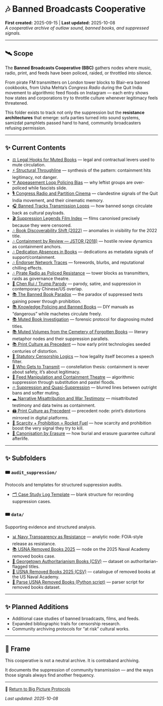 # 🎶 Banned Broadcasts Cooperative  
**First created:** 2025-09-15 | **Last updated:** 2025-10-08  
*A cooperative archive of outlaw sound, banned books, and suppressed signals.*  

---

## 🛰️ Scope  

The **Banned Broadcasts Cooperative (BBC)** gathers nodes where music, radio, print, and feeds have been policed, raided, or throttled into silence.  

From pirate FM transmitters on London tower blocks to Blair-era banned cookbooks, from Usha Mehta’s *Congress Radio* during the Quit India movement to algorithmic feed floods on Instagram — each entry shows how states and corporations try to throttle culture whenever legitimacy feels threatened.  

This folder exists to track not only the suppression but the **resistance architectures** that emerge: sofa parties turned into sound systems, samizdat pamphlets passed hand to hand, community broadcasters refusing permission.  

---

## ✨ Current Contents  

* [⚖️ Legal Hooks for Muted Books](./⚖️_legal_hooks_for_muted_books.md) — legal and contractual levers used to mute circulation.  
* [⚡ Structural Throughline](./⚡_structural_throughline.md) — synthesis of the pattern: containment hits legitimacy, not danger.  
* [➰ Appeasement Loop Policing Bias](./➰_appeasement_loop_policing_bias.md) — why leftist groups are over-policed while fascists slide.  
* [🎙 Congress Radio and Partition Cinema](./🎙_congress_radio_and_partition_cinema.md) — clandestine signals of the Quit India movement, and their cinematic memory.  
* [🎧 Banned Tracks Transmission Loops](./🎧_banned_tracks_transmission_loops.md) — how banned songs circulate back as cultural payloads.  
* [🎬 Suppression Legends Film Index](./🎬_suppression_legends_film_index.md) — films canonised precisely because they were censored.  
* [🎶 Book Discoverability Shift (2022)](./🎶_book_discoverability_shift_2022.md) — anomalies in visibility for the 2022 title.  
* [🎶 Containment by Review — JSTOR (2018)](./🎶_containment_by_review_jstor_2018.md) — hostile review dynamics as containment anchors.  
* [🎶 Dedication Absences in Books](./🎶_dedication_absences_in_books.md) — dedications as metadata signals of support/containment.  
* [🎶 Endorser Network Traces](./🎶_endorser_network_traces.md) — forewords, blurbs, and reputational chilling effects.  
* [🎶 Pirate Radio as Policed Resistance](./🎶_pirate_radio_as_policed_resistance.md) — tower blocks as transmitters, raids as governance theatre.  
* [🐉 Chen Rui / Trump Parody](./🐉_chen_rui_trump_parody.md) — parody, satire, and suppression in contemporary Chinese/US overlap.  
* [📚 The Banned Book Paradox](./📚_banned_book_paradox.md) — the paradox of suppressed texts gaining power through prohibition.  
* [📚 Knowledge Policing and Banned Books](./📚_knowledge_policing_and_banned_books.md) — DIY manuals as “dangerous” while machetes circulate freely.  
* [📚 Muted Book Investigation](./📚_muted_book_investigation.md) — forensic protocol for diagnosing muted titles.  
* [📚 Muted Volumes from the Cemetery of Forgotten Books](./📚_muted_volumes_from_the_cemetery_of_forgotten_books.md) — literary metaphor nodes and their suppression parallels.  
* [📚 Print Culture as Precedent](./📚_print_culture_as_precedent.md) — how early print technologies seeded centuries of distortion.  
* [📜 Statutory Censorship Logics](./📜_statutory_censorship_logics.md) — how legality itself becomes a speech filter.  
* [📡 Who Gets to Transmit](./📡_who_gets_to_transmit.md) — constellation thesis: containment is never about safety, it’s about legitimacy.  
* [📱 Feed Manipulation and Containment Theatre](./📱_feed_manipulation_and_containment_theatre.md) — algorithmic suppression through substitution and pastel floods.  
* [🔥 Suppression and Quasi-Suppression](./🔥_suppression_and_quasi_suppression.md) — blurred lines between outright bans and softer muting.  
* [🕳 Narrative Misattribution and War Testimony](./🕳_narrative_misattribution_and_war_testimony.md) — misattributed testimony and data twins as containment.  
* [🖨️ Print Culture as Precedent](./🖨️_print_culture_as_precedent.md) — precedent node: print’s distortions mirrored in digital platforms.  
* [🚀 Scarcity + Prohibition = Rocket Fuel](./🚀_scarcity_prohibition_rocket_fuel.md) — how scarcity and prohibition boost the very signal they try to kill.  
* [🧿 Canonisation by Erasure](./🧿_canonisation_by_erasure.md) — how burial and erasure guarantee cultural afterlife.  

---

## ✨ Subfolders  

### 🎟️ `audit_suppression/`  
Protocols and templates for structured suppression audits.  

* [🗂️ Case Study Log Template](./audit_suppression/🗂️_case_study_log_template.md) — blank structure for recording suppression cases.  

### 🎟️ `data/`  
Supporting evidence and structured analysis.  

* [📊 Navy Transparency as Resistance](./data/📊_navy_transparency_as_resistance.md) — analytic node: FOIA-style release as resistance.  
* [📚 USNA Removed Books 2025](./data/📚_usna_removed_books_2025.md) — node on the 2025 Naval Academy removed books case.  
* [📄 Georgetown Authoritarianism Books (CSV)](./data/georgetown_authoritarianism_books.csv) — dataset on authoritarian-flagged titles.  
* [📄 USNA Removed Books 2025 (CSV)](./data/usna_removed_books_2025.csv) — catalogue of removed books at the US Naval Academy.  
* [🐍 Parse USNA Removed Books (Python script)](./data/parse_usna_removed_books.py) — parser script for removed books dataset.  

---

## ✨ Planned Additions  

* Additional case studies of banned broadcasts, films, and feeds.  
* Expanded bibliographic trails for censorship research.  
* Community archiving protocols for “at risk” cultural works.  

---

## 🐝 Frame  

This cooperative is not a neutral archive. It is contraband archiving.  

It documents the suppression of community transmission — and the ways those signals always find another frequency.  

---

🏮 [Return to Big Picture Protocols](../README.md)  

_Last updated: 2025-10-08_  
